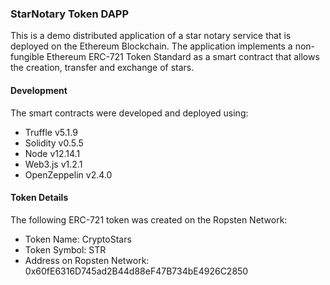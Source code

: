 ### StarNotary Token DAPP

This is a demo distributed application of a star notary service that is deployed on the Ethereum Blockchain. The application implements a non-fungible Ethereum ERC-721 Token Standard as a smart contract that allows the creation, transfer and exchange of stars.


#### Development

The smart contracts were developed and deployed using:
* Truffle v5.1.9 
* Solidity v0.5.5 
* Node v12.14.1
* Web3.js v1.2.1
* OpenZeppelin v2.4.0

#### Token Details

The following ERC-721 token was created on the Ropsten Network:

* Token Name: CryptoStars
* Token Symbol: STR
* Address on Ropsten Network: 0x60fE6316D745ad2B44d88eF47B734bE4926C2850

